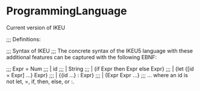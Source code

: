 # ProgrammingLanguage

Current version of IKEU

;;; Definitions:

;;; Syntax of IKEU
;;; The concrete syntax of the IKEU5 language with these additional features can be captured with the following EBNF:

;;;   Expr	=               Num
;;;  	 	|	 	id
;;;  	 	|	 	String
;;;  	 	|	 	{if Expr then Expr else Expr}
;;;  	 	|	 	{let {[id = Expr] ...} Expr}
;;;  	 	|	 	{{id ...} : Expr}
;;;  	 	|	 	{Expr Expr ...}
;;; ... where an id is not let, =, if, then, else, or :.

